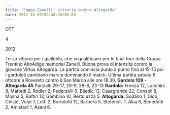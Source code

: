 ```yaml
---
title: 'Coppa Zanelli: vittoria contro Altogarda'
date: 2012-10-05T09:48:30+00:00
---
```

OTT

4

2012

Terza vittoria per i gialloblu, che si qualificano per le final four della Coppa Trentino AltoAdige memorial Zanelli. Buona prova di intensità contro la giovane Virtus Altogarda. La partita comincia punto a punto fino al 15-15 poi i gardoloti cambiano marcia dominando il match. Ultima partita sabato 6 ottobre a Rovereto contro il San Marco alle ore 18.30. **Gardolo 109 - Altogarda 45** Parziali: 29-17, 29-9, 28-6, 23-13 **Gardolo:** Fronza 12, Lucchini 8, Mattedi 2, Rodler 2, Pederzolli 9, Bijedic 13, Casagrande 22, Consoli 8, Mosna 5, Baftiri 13, Gambino 10, Bertoluzza 5. **Altogarda:** Sodano 1, Diop, Chistè, Volpi 7, Lotti 2, Bortolotti 12, Barbera 5, Stefenelli 1, Aliaj 8, Benedetti 2, Amistadi 1, Asani 6.